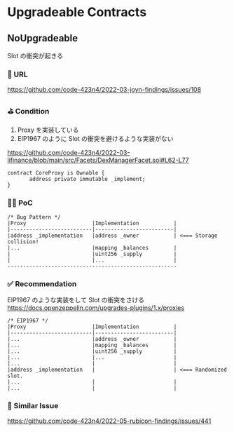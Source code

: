 # Upgradeable Contracts

## NoUpgradeable

Slot の衝突が起きる

### 🔗 URL

https://github.com/code-423n4/2022-03-joyn-findings/issues/108

### ⛳️ Condition

1. Proxy を実装している
2. EIP1967 のように Slot の衝突を避けるような実装がない

https://github.com/code-423n4/2022-03-lifinance/blob/main/src/Facets/DexManagerFacet.sol#L62-L77

```
contract CoreProxy is Ownable {
       address private immutable _implement;
}
```

### 👨‍💻 PoC

```
/* Bug Pattern */
|Proxy                     |Implementation           |
|--------------------------|-------------------------|
|address _implementation   |address _owner           | <=== Storage collision!
|...                       |mapping _balances        |
|                          |uint256 _supply          |
|                          |...                      |
------------------------------------------------------
```

### ✅ Recommendation

EIP1967 のような実装をして Slot の衝突をさける
https://docs.openzeppelin.com/upgrades-plugins/1.x/proxies

```
/* EIP1967 */
|Proxy                     |Implementation           |
|--------------------------|-------------------------|
|...                       |address _owner           |
|...                       |mapping _balances        |
|...                       |uint256 _supply          |
|...                       |...                      |
|...                       |                         |
|address _implementation   |                         | <=== Randomized slot.
|...                       |                         |
|...                       |                         |

```

### 👬 Similar Issue

https://github.com/code-423n4/2022-05-rubicon-findings/issues/441
